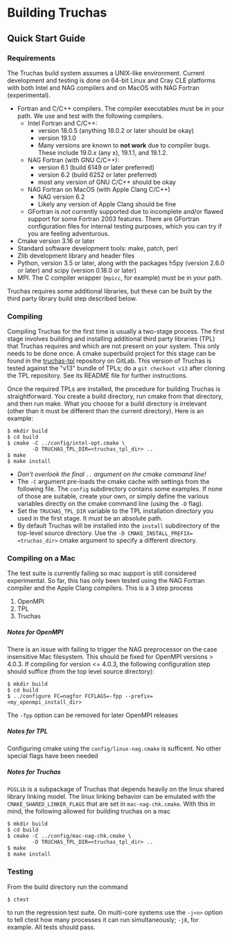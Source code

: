 Building Truchas
===============================================================================
## Quick Start Guide

### Requirements
The Truchas build system assumes a UNIX-like environment. Current development
and testing is done on 64-bit Linux and Cray CLE platforms with both Intel and
NAG compilers and on MacOS with NAG Fortran (experimental).
* Fortran and C/C++ compilers.  The compiler executables must be in your path.
  We use and test with the following compilers.
    - Intel Fortran and C/C++:
        - version 18.0.5 (anything 18.0.2 or later should be okay)
        - version 19.1.0
        - Many versions are known to **not work** due to compiler bugs. These
          include 19.0.x (any x), 19.1.1, and 19.1.2.
    - NAG Fortran (with GNU C/C++):
        - version 6.1 (build 6149 or later preferred)
        - version 6.2 (build 6252 or later preferred)
        - most any version of GNU C/C++ should be okay
    - NAG Fortran on MacOS (with Apple Clang C/C++)
	    - NAG version 6.2
		- Likely any version of Apple Clang should be fine
    - GFortran is *not* currently supported due to incomplete and/or flawed
      support for some Fortran 2003 features. There are GFortran configuration
      files for internal testing purposes, which you can try if you are feeling
      adventurous.
* Cmake version 3.16 or later
* Standard software development tools: make, patch, perl
* Zlib development library and header files
* Python, version 3.5 or later, along with the packages h5py (version 2.6.0 or
  later) and scipy (version 0.18.0 or later)
* MPI.  The C compiler wrapper (`mpicc`, for example) must be in your path.

Truchas requires some additional libraries, but these can be built by the
third party library build step described below.

### Compiling
Compiling Truchas for the first time is usually a two-stage process.  The
first stage involves building and installing additional third party libraries
(TPL) that Truchas requires and which are not present on your system.  This
only needs to be done once.  A cmake superbuild project for this stage can be
found in the [truchas-tpl](https://gitlab.com/truchas/truchas-tpl) repository
on GitLab. This version of Truchas is tested against the "v13" bundle of TPLs;
do a `git checkout v13` after cloning the TPL repository. See its README file
for further instructions.

Once the required TPLs are installed, the procedure for building Truchas is
straightforward. You create a build directory, run cmake from that directory,
and then run make. What you choose for a build directory is irrelevant (other
than it must be different than the current directory). Here is an example:

    $ mkdir build
    $ cd build
    $ cmake -C ../config/intel-opt.cmake \
            -D TRUCHAS_TPL_DIR=<truchas_tpl_dir> ..
    $ make
    $ make install

* *Don't overlook the final `..` argument on the cmake command line!*
* The `-C` argument pre-loads the cmake cache with settings from the following
  file. The `config` subdirectory contains some examples. If none of those are
  suitable, create your own, or simply define the various variables directly
  on the cmake command line (using the `-D` flag).
* Set the `TRUCHAS_TPL_DIR` variable to the TPL installation directory you
  used in the first stage. It must be an absolute path.
* By default Truchas will be installed into the `install` subdirectory of the
  top-level source directory. Use the `-D CMAKE_INSTALL_PREFIX=<truchas_dir>`
  cmake argument to specify a different directory.

### Compiling on a Mac
The test suite is currently failing so mac support is still considered
experimental.  So far, this has only been tested using the NAG Fortran
compiler and the Apple Clang compilers.  This is a 3 step process

1. OpenMPI
2. TPL
3. Truchas

##### Notes for OpenMPI
There is an issue with failing to trigger the NAG preprocessor on the
case insensitive Mac filesystem.  This should be fixed for OpenMPI
versions > 4.0.3.  If compiling for version <= 4.0.3, the following
configuration step should suffice (from the top level source
directory):

	$ mkdir build
	$ cd build
	$ ../configure FC=nagfor FCFLAGS=-fpp --prefix=<my_openmpi_install_dir>

The `-fpp` option can be removed for later OpenMPI releases

##### Notes for TPL
Configuring cmake using the `config/linux-nag.cmake` is sufficent.  No other
special flags have been needed

##### Notes for Truchas
`PGSLib` is a subpackage of Truchas that depends heavily on the linux
shared library linking model.  The linux linking behavior can be
emulated with the `CMAKE_SHARED_LINKER_FLAGS` that are set in
`mac-nag-chk.cmake`.  With this in mind, the following allowed for
building truchas on a mac

	$ mkdir build
    $ cd build
    $ cmake -C ../config/mac-nag-chk.cmake \
	        -D TRUCHAS_TPL_DIR=<truchas_tpl_dir> ..
    $ make
    $ make install

### Testing
From the build directory run the command

    $ ctest

to run the regression test suite. On multi-core systems use the `-j<n>` option
to tell ctest how many processes it can run simultaneously; `-j8`, for example.
All tests should pass.
